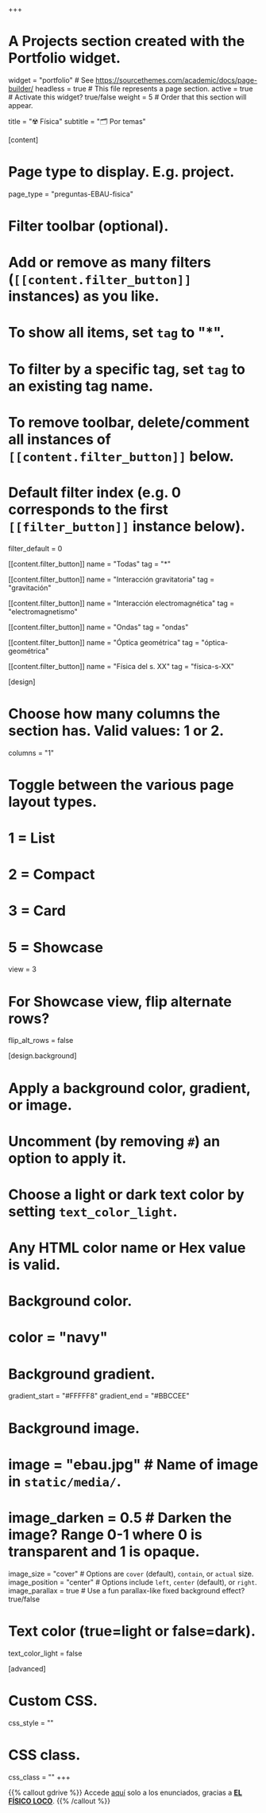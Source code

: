 +++
# A Projects section created with the Portfolio widget.
widget = "portfolio"  # See https://sourcethemes.com/academic/docs/page-builder/
headless = true  # This file represents a page section.
active = true  # Activate this widget? true/false
weight = 5  # Order that this section will appear.

title = "☢️ Física"
subtitle = "🗂️ Por temas"

[content]
  # Page type to display. E.g. project.
  page_type = "preguntas-EBAU-fisica"
  
  # Filter toolbar (optional).
  # Add or remove as many filters (`[[content.filter_button]]` instances) as you like.
  # To show all items, set `tag` to "*".
  # To filter by a specific tag, set `tag` to an existing tag name.
  # To remove toolbar, delete/comment all instances of `[[content.filter_button]]` below.
  
  # Default filter index (e.g. 0 corresponds to the first `[[filter_button]]` instance below).
  filter_default = 0
  
  [[content.filter_button]]
    name = "Todas"
    tag = "*"		
	
  [[content.filter_button]]
    name = "Interacción gravitatoria"
    tag = "gravitación"	
	
  [[content.filter_button]]
    name = "Interacción electromagnética"
    tag = "electromagnetismo"	
	
  [[content.filter_button]]
    name = "Ondas"
    tag = "ondas"							
	
  [[content.filter_button]]
    name = "Óptica geométrica"
    tag = "óptica-geométrica"	
	
  [[content.filter_button]]
    name = "Física del s. XX"
    tag = "física-s-XX"	

[design]
  # Choose how many columns the section has. Valid values: 1 or 2.
  columns = "1"

  # Toggle between the various page layout types.
  #   1 = List
  #   2 = Compact
  #   3 = Card
  #   5 = Showcase
  view = 3

  # For Showcase view, flip alternate rows?
  flip_alt_rows = false

[design.background]
  # Apply a background color, gradient, or image.
  #   Uncomment (by removing `#`) an option to apply it.
  #   Choose a light or dark text color by setting `text_color_light`.
  #   Any HTML color name or Hex value is valid.

  # Background color.
  # color = "navy"
  
  # Background gradient.
  gradient_start = "#FFFFF8"
  gradient_end = "#BBCCEE"
  
  # Background image.
  # image = "ebau.jpg"  # Name of image in `static/media/`.
  # image_darken = 0.5  # Darken the image? Range 0-1 where 0 is transparent and 1 is opaque.
  image_size = "cover"  #  Options are `cover` (default), `contain`, or `actual` size.
  image_position = "center"  # Options include `left`, `center` (default), or `right`.
  image_parallax = true  # Use a fun parallax-like fixed background effect? true/false
  
  # Text color (true=light or false=dark).
  text_color_light = false
  
[advanced]
 # Custom CSS. 
 css_style = ""
 
 # CSS class.
 css_class = ""
+++

{{% callout gdrive %}}
Accede [aquí](https://drive.google.com/drive/folders/0B6t6-aLmKtoLTEZWcUxfME1QTVE) solo a los enunciados, gracias a [**EL FÍSICO LOCO**](http://elfisicoloco.blogspot.com/p/pau-cantabria-new.html).
{{% /callout %}}